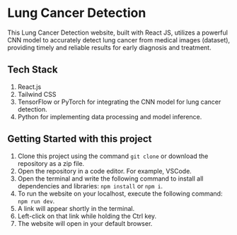 # Lung Cancer Detection

This Lung Cancer Detection website, built with React JS, utilizes a powerful CNN model to accurately detect lung cancer from medical images (dataset), providing timely and reliable results for early diagnosis and treatment.

## Tech Stack

1. React.js
2. Tailwind CSS
3. TensorFlow or PyTorch for integrating the CNN model for lung cancer detection.
4. Python for implementing data processing and model inference.

## Getting Started with this project

1. Clone this project using the command `git clone` or download the repository as a zip file.
2. Open the repository in a code editor. For example, VSCode.
3. Open the terminal and write the following command to install all dependencies and libraries: `npm install` or `npm i`.
4. To run the website on your localhost, execute the following command: `npm run dev`.
5. A link will appear shortly in the terminal.
6. Left-click on that link while holding the Ctrl key.
7. The website will open in your default browser.
